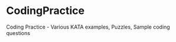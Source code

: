 CodingPractice
==============

Coding Practice - Various KATA examples, Puzzles, Sample coding questions 
